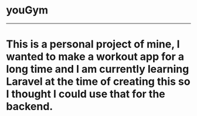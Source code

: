 # youGym
________

This is a personal project of mine, I wanted to make a workout app for a long time and I am currently learning Laravel at the time of creating this so I thought I could use that for the backend.
=======
